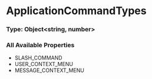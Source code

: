 # ApplicationCommandTypes

### Type: Object\<string, number>

### All Available Properties

* SLASH\_COMMAND
* USER\_CONTEXT\_MENU
* MESSAGE\_CONTEXT\_MENU
